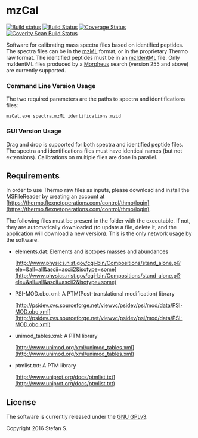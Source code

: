 
# mzCal 
 [![Build status](https://ci.appveyor.com/api/projects/status/6h8lvw0sqpf0g604/branch/master?svg=true)](https://ci.appveyor.com/project/stefanks/mzcal/branch/master)
 [![Build Status](https://travis-ci.org/smith-chem-wisc/mzCal.svg?branch=master)](https://travis-ci.org/smith-chem-wisc/mzCal)
 [![Coverage Status](https://coveralls.io/repos/github/smith-chem-wisc/mzCal/badge.svg?branch=master)](https://coveralls.io/github/smith-chem-wisc/mzCal?branch=master)
 [![Coverity Scan Build Status](https://scan.coverity.com/projects/9741/badge.svg)](https://scan.coverity.com/projects/mzcal) 

Software for calibrating mass spectra files based on identified peptides. The spectra files can be in the [mzML](http://www.psidev.info/mzml_1_0_0%20) format, or in the proprietary Thermo raw format. The identified peptides must be in an [mzIdentML](http://www.psidev.info/mzidentml) file. Only mzIdentML files produced by a [Morpheus](http://cwenger.github.io/Morpheus/) search (version 255 and above) are currently supported.

### Command Line Version Usage

The two required parameters are the paths to spectra and identifications files:
```shell
mzCal.exe spectra.mzML identifications.mzid
```

### GUI Version Usage

Drag and drop is supported for both spectra and identified peptide files. The spectra and identifications files must have identical names (but not extensions). Calibrations on multiple files are done in parallel.

## Requirements

In order to use Thermo raw files as inputs, please download and install the MSFileReader by creating an account at [https://thermo.flexnetoperations.com/control/thmo/login](https://thermo.flexnetoperations.com/control/thmo/login).

The following files must be present in the folder with the executable. If not, they are automatically downloaded (to update a file, delete it, and the application will download a new version). This is the only network usage by the software. 

* elements.dat: Elements and isotopes masses and abundances 
 
  [http://www.physics.nist.gov/cgi-bin/Compositions/stand_alone.pl?ele=&all=all&ascii=ascii2&isotype=some](http://www.physics.nist.gov/cgi-bin/Compositions/stand_alone.pl?ele=&all=all&ascii=ascii2&isotype=some)
* PSI-MOD.obo.xml: A PTM(Post-translational modification) library

  [http://psidev.cvs.sourceforge.net/viewvc/psidev/psi/mod/data/PSI-MOD.obo.xml](http://psidev.cvs.sourceforge.net/viewvc/psidev/psi/mod/data/PSI-MOD.obo.xml) 
* unimod_tables.xml: A PTM library
 
  [http://www.unimod.org/xml/unimod_tables.xml](http://www.unimod.org/xml/unimod_tables.xml)
* ptmlist.txt: A PTM library
 
  [http://www.uniprot.org/docs/ptmlist.txt](http://www.uniprot.org/docs/ptmlist.txt) 

## License

The software is currently released under the [GNU GPLv3](http://www.gnu.org/licenses/gpl.txt).

Copyright 2016 Stefan S.
